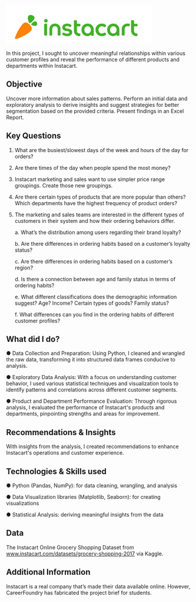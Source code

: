 ![image](https://github.com/fa-andersen/Instacart/blob/main/instacart.png)

In this project, I sought to uncover meaningful relationships within various customer profiles and reveal the performance of different products and departments within Instacart.

## Objective
Uncover more information about sales patterns. Perform an initial data and exploratory analysis to derive insights and suggest strategies for better segmentation based on
the provided criteria. Present findings in an Excel Report.

## Key Questions
1. What are the busiest/slowest days of the week and hours of the day for orders?

2. Are there times of the day when people spend the most money?

3. Instacart marketing and sales want to use simpler price range groupings. Create those new groupings.

4. Are there certain types of products that are more popular than others? Which departments have the highest frequency of product orders?

5. The marketing and sales teams are interested in the different types of customers in their system and how their ordering behaviors differ.

      a. What’s the distribution among users regarding their brand loyalty?

      b. Are there differences in ordering habits based on a customer’s loyalty status?

      c. Are there differences in ordering habits based on a customer’s region?

      d. Is there a connection between age and family status in terms of ordering habits?

      e. What different classifications does the demographic information suggest? Age? Income? Certain types of goods? Family status?

      f. What differences can you find in the ordering habits of different customer profiles?

## What did I do?
● Data Collection and Preparation: Using Python, I cleaned and wrangled the raw data, transforming it into structured data frames conducive to analysis.

● Exploratory Data Analysis: With a focus on understanding customer behavior, I used various statistical techniques and visualization tools to identify patterns and correlations across different customer segments.

● Product and Department Performance Evaluation: Through rigorous analysis, I evaluated the performance of Instacart's products and departments, pinpointing strengths and areas for improvement.

## Recommendations & Insights
With insights from the analysis, I created recommendations to enhance Instacart's operations and customer experience.

## Technologies & Skills used
● Python (Pandas, NumPy): for data cleaning, wrangling, and analysis

● Data Visualization libraries (Matplotlib, Seaborn): for creating visualizations

● Statistical Analysis: deriving meaningful insights from the data

## Data
The Instacart Online Grocery Shopping Dataset from www.instacart.com/datasets/grocery-shopping-2017 via Kaggle.

## Additional Information
Instacart is a real company that’s made their data available online. However, CareerFoundry has fabricated the project brief for students.
